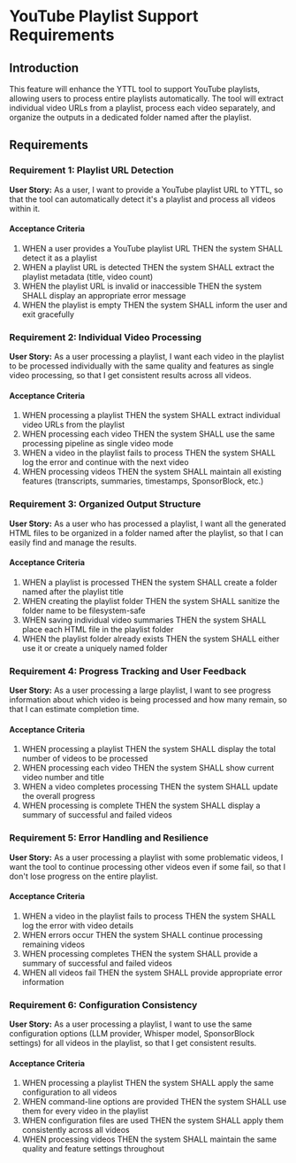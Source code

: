 # YouTube Playlist Support Requirements

## Introduction

This feature will enhance the YTTL tool to support YouTube playlists, allowing users to process entire playlists automatically. The tool will extract individual video URLs from a playlist, process each video separately, and organize the outputs in a dedicated folder named after the playlist.

## Requirements

### Requirement 1: Playlist URL Detection

**User Story:** As a user, I want to provide a YouTube playlist URL to YTTL, so that the tool can automatically detect it's a playlist and process all videos within it.

#### Acceptance Criteria

1. WHEN a user provides a YouTube playlist URL THEN the system SHALL detect it as a playlist
2. WHEN a playlist URL is detected THEN the system SHALL extract the playlist metadata (title, video count)
3. WHEN the playlist URL is invalid or inaccessible THEN the system SHALL display an appropriate error message
4. WHEN the playlist is empty THEN the system SHALL inform the user and exit gracefully

### Requirement 2: Individual Video Processing

**User Story:** As a user processing a playlist, I want each video in the playlist to be processed individually with the same quality and features as single video processing, so that I get consistent results across all videos.

#### Acceptance Criteria

1. WHEN processing a playlist THEN the system SHALL extract individual video URLs from the playlist
2. WHEN processing each video THEN the system SHALL use the same processing pipeline as single video mode
3. WHEN a video in the playlist fails to process THEN the system SHALL log the error and continue with the next video
4. WHEN processing videos THEN the system SHALL maintain all existing features (transcripts, summaries, timestamps, SponsorBlock, etc.)

### Requirement 3: Organized Output Structure

**User Story:** As a user who has processed a playlist, I want all the generated HTML files to be organized in a folder named after the playlist, so that I can easily find and manage the results.

#### Acceptance Criteria

1. WHEN a playlist is processed THEN the system SHALL create a folder named after the playlist title
2. WHEN creating the playlist folder THEN the system SHALL sanitize the folder name to be filesystem-safe
3. WHEN saving individual video summaries THEN the system SHALL place each HTML file in the playlist folder
4. WHEN the playlist folder already exists THEN the system SHALL either use it or create a uniquely named folder

### Requirement 4: Progress Tracking and User Feedback

**User Story:** As a user processing a large playlist, I want to see progress information about which video is being processed and how many remain, so that I can estimate completion time.

#### Acceptance Criteria

1. WHEN processing a playlist THEN the system SHALL display the total number of videos to be processed
2. WHEN processing each video THEN the system SHALL show current video number and title
3. WHEN a video completes processing THEN the system SHALL update the overall progress
4. WHEN processing is complete THEN the system SHALL display a summary of successful and failed videos

### Requirement 5: Error Handling and Resilience

**User Story:** As a user processing a playlist with some problematic videos, I want the tool to continue processing other videos even if some fail, so that I don't lose progress on the entire playlist.

#### Acceptance Criteria

1. WHEN a video in the playlist fails to process THEN the system SHALL log the error with video details
2. WHEN errors occur THEN the system SHALL continue processing remaining videos
3. WHEN processing completes THEN the system SHALL provide a summary of successful and failed videos
4. WHEN all videos fail THEN the system SHALL provide appropriate error information

### Requirement 6: Configuration Consistency

**User Story:** As a user processing a playlist, I want to use the same configuration options (LLM provider, Whisper model, SponsorBlock settings) for all videos in the playlist, so that I get consistent results.

#### Acceptance Criteria

1. WHEN processing a playlist THEN the system SHALL apply the same configuration to all videos
2. WHEN command-line options are provided THEN the system SHALL use them for every video in the playlist
3. WHEN configuration files are used THEN the system SHALL apply them consistently across all videos
4. WHEN processing videos THEN the system SHALL maintain the same quality and feature settings throughout